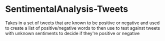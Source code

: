 # SentimentalAnalysis-Tweets
Takes in a set of tweets that are known to be positive or negative and used to create a list of positive/negative words to then use to test against tweets with unknown sentiments to decide if they're positive or negative
